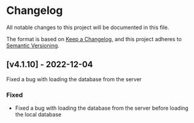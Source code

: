 # Changelog
All notable changes to this project will be documented in this file.

The format is based on [Keep a Changelog](https://keepachangelog.com/en/1.0.0/),
and this project adheres to [Semantic Versioning](https://semver.org/spec/v2.0.0.html).

## [v4.1.10] - 2022-12-04

Fixed a bug with loading the database from the server

### Fixed
 - Fixed a bug with loading the database from the server before loading the local database
